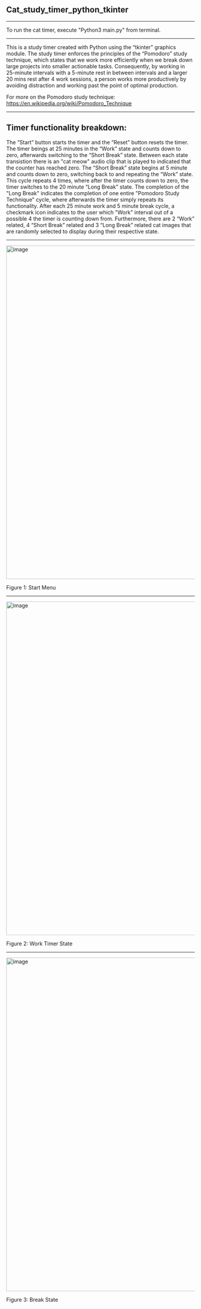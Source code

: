 ## Cat_study_timer_python_tkinter ##

***

To run the cat timer, execute "Python3 main.py" from terminal.

***

This is a study timer created with Python using the “tkinter” graphics module. The study timer enforces the principles of the “Pomodoro” study technique, 
which states that we work more efficiently when we break down large projects into smaller actionable tasks. Consequently, by working in 25-minute intervals
with a 5-minute rest in between intervals and a larger 20 mins rest after 4 work sessions, a person works more productively by avoiding distraction and 
working past the point of optimal production. 

For more on the Pomodoro study technique: https://en.wikipedia.org/wiki/Pomodoro_Technique

***

## Timer functionality breakdown: ##


The “Start” button starts the timer and the “Reset” button resets the timer. The timer beings at 25 minutes in the “Work” state and counts down to zero, afterwards switching to the “Short Break” state. Between each state transistion there is an "cat meow" audio clip that is played to indicated that the counter has reached zero. The “Short Break” state begins at 5 minute and counts down to zero, switching back to and repeating the “Work” state. This cycle repeats 4 times, where after the timer counts down to zero, the timer switches to the 20 minute “Long Break” state. The completion of the "Long Break"  indicates the completion of one entire "Pomodoro Study Technique" cycle, where afterwards the timer simply repeats its functionality. After each 25 minute work and 5 minute break cycle, a checkmark icon indicates to the user which "Work" interval out of a possible 4 the timer is counting down from. Furthermore, there are 2 “Work” related, 4 “Short Break” related and 3 “Long Break” related cat images that are randomly selected to display during their respective state.

***

<img width="891" alt="image" src="https://user-images.githubusercontent.com/76194492/179369668-b80056e0-ba6d-40bd-b3f0-facb98ce3638.png">

Figure 1: Start Menu

***


<img width="891" alt="image" src="https://user-images.githubusercontent.com/76194492/179369674-a95b31b6-6c43-4f16-ac72-437d91119139.png">

Figure 2: Work Timer State

***


<img width="891" alt="image" src="https://user-images.githubusercontent.com/76194492/179369745-dce5f354-6b3d-4377-9001-eeee751e7526.png">

Figure 3: Break State

